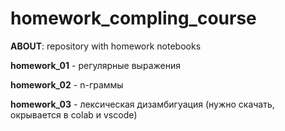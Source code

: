 # homework_compling_course
**ABOUT**: repository with homework notebooks

**homework_01** - регулярные выражения

**homework_02** - n-граммы 

**homework_03** - лексическая дизамбигуация (нужно скачать, окрывается в colab и vscode) 
